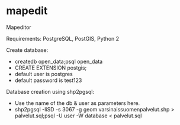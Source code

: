 # mapedit
Mapeditor

Requirements:
 PostgreSQL,
 PostGIS,
 Python 2

Create database:
- createdb open_data;psql open_data
- CREATE EXTENSION postgis;
- default user is postgres
- default password is test123

Database creation using shp2pgsql:
 - Use the name of the db & user as parameters here.
 - shp2pgsql -IiSD -s 3067 -g geom varsinaissuomenpalvelut.shp > palvelut.sql;psql -U user -W database < palvelut.sql

